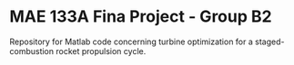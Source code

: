 # MAE 133A Fina Project - Group B2

Repository for Matlab code concerning turbine optimization for a staged-combustion rocket propulsion cycle.
